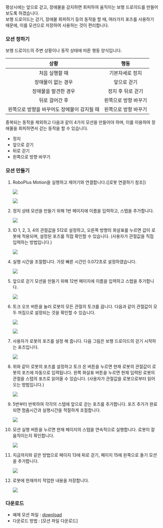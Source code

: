 평상시에는 앞으로 걷고, 장애물을 감지하면 회피하여 움직이는 보행 드로이드를 만들어 보도록 하겠습니다.  
보행 드로이드는 걷기, 장애물 회피하기 등의 동작을 할 때, 여러가지 포즈를 사용하기 때문에, 이를 모션으로 저장하여 사용하는 것이 편리합니다.

### 모션 정하기
보행 드로이드의 주변 상황이나 동작 상태에 따른 행동 양식입니다.

|                    상황                     |         행동         |
|:-------------------------------------------:|:--------------------:|
|               처음 실행할 때                |   기본자세로 정지    |
|             장애물이 없는 경우              |     앞으로 걷기      |
|            장애물을 발견한 경우             |  정지 후 뒤로 걷기   |
|               뒤로 걸어간 후                | 왼쪽으로 방향 바꾸기 |
| 왼쪽으로 방향을 바꾸어도 장애물이 감지될 때 | 왼쪽으로 방향 바꾸기 |

중복되는 동작을 제외하고 다음과 같이 4가지 모션을 만들어야 하며, 이를 이용하여 장애물을 회피하면서 걷는 동작을 할 수 있습니다.
- 정지
- 앞으로 걷기
- 뒤로 걷기
- 왼쪽으로 방향 바꾸기

### 모션 만들기

1. RoboPlus Motion을 실행하고 제어기와 연결합니다.([로봇 연결하기 참조])

    ![](/assets/images/edu/bioloid/walking_01_kr.png)

    ![](/assets/images/edu/bioloid/walking_02_kr.png)

2. 정지 상태 모션을 만들기 위해 1번 페이지에 이름을 입력하고, 스탭을 추가합니다.

    ![](/assets/images/edu/bioloid/walking_03_kr.png)

3. ID 1, 2, 3, 4의 관절값을 512로 설정하고, 오른쪽 방향의 화살표를 누르면 값이 로봇에 적용되며, 설정된 포즈를 직접 확인할 수 있습니다. (사용자가 관절값을 직접 입력하는 방법입니다.)

    ![](/assets/images/edu/bioloid/walking_04_kr.png)

4. 실행 시간을 조절합니다. 가장 빠른 시간인 0.072초로 설정하였습니다.

    ![](/assets/images/edu/bioloid/walking_05_kr.png)

5. 앞으로 걷기 모션을 만들기 위해 12번 페이지에 이름을 입력하고 스탭을 추가합니다.

    ![](/assets/images/edu/bioloid/walking_07_kr.png)

6. 토크 오프 버튼을 눌러 로봇의 모든 관절의 토크를 끕니다. 다음과 같이 관절값이 모두 꺼짐으로 설정되는 것을 확인할 수 있습니다.

    ![](/assets/images/edu/bioloid/walking_08_kr.png)

    ![](/assets/images/edu/bioloid/walking_09_kr.png)

7. 사용자가 로봇의 포즈를 설정 해 줍니다. 다음 그림은 보행 드로이드의 걷기 시작하는 포즈입니다.

    ![](/assets/images/edu/bioloid/walking_10_kr.png)

8. 위와 같이 로봇의 포즈를 설정하고 토크 온 버튼을 누르면 현재 로봇의 관절값이 로봇의 포즈에 자동으로 입력됩니다. 왼쪽 화살표 버튼을 누르면 현재 입력된 로봇의 관절을 스텝의 포즈로 읽어올 수 있습니다. (사용자가 관절값을 로봇으로부터 읽어오는 방법입니다.)

    ![](/assets/images/edu/bioloid/walking_11_kr.png)

9. 5번부터 반복하여 각각의 스텝에 앞으로 걷는 포즈를 추가합니다. 포즈 추가가 완료되면 멈춤시간과 실행시간을 적절하게 조절합니다.

    ![](/assets/images/edu/bioloid/walking_12_kr.png)

10. 모션 실행 버튼을 누르면 현재 페이지의 스텝을 연속적으로 실행합니다. 로봇이 잘 움직이는지 확인합니다.

    ![](/assets/images/edu/bioloid/walking_06_kr.png)

11. 지금까지와 같은 방법으로 페이지 13에 뒤로 걷기, 페이지 15에 왼쪽으로 돌기 모션을 추가합니다.

    ![](/assets/images/edu/bioloid/walking_13_kr.png)

12. 로봇에 현재까지 작업한 내용을 저장합니다.

    ![](/assets/images/edu/bioloid/walking_14_kr.png)

### 다운로드

- 예제 모션 파일 : [download][BIO_CMP_WalkingDroidExam1_KR.mtn]
- 다운로드 방법 : [모션 파일 다운로드]

[BIO_CMP_WalkingDroidExam1_KR.mtn]: http://www.robotis.com/service/download.php?no=1241
